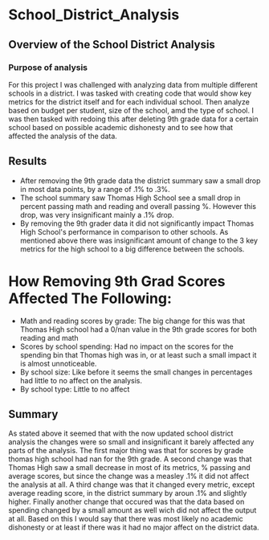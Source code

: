 # School_District_Analysis
## Overview of the School District Analysis
### Purpose of analysis
For this project I was challenged with analyzing data from multiple different schools in a district. I was tasked with creating code that would show key metrics for the district itself and for each individual school. Then analyze based on budget per student, size of the school, amd the type of school. I was then tasked with redoing this after deleting 9th grade data for a certain school based on possible academic dishonesty and to see how that affected the analysis of the data.
## Results
* After removing the 9th grade data the district summary saw a small drop in most data points, by a range of .1% to .3%. 
* The school summary saw Thomas High School see a small drop in percent passing math and reading and overall passing %. However this drop, was very insignificant mainly a .1% drop.
* By removing the 9th grader data it did not significantly impact Thomas High School's performance in comparison to other schools. As mentioned above there was insignificant amount of change to the 3 key metrics for the high school to a big difference between the schools.
# How Removing 9th Grad Scores Affected The Following:
* Math and reading scores by grade: The big change for this was that Thomas High school had a 0/nan value in the 9th grade scores for both reading and math
* Scores by school spending: Had no impact on the scores for the spending bin that Thomas high was in, or at least such a small impact it is almost unnoticeable.
* By school size: Like before it seems the small changes in percentages had little to no affect on the analysis.
* By school type: Little to no affect
## Summary
As stated above it seemed that with the now updated school district analysis the changes were so small and insignificant it barely affected any parts of the analysis. The first major thing was that for scores by grade thomas high school had nan for the 9th grade. A second change was that Thomas High saw a small decrease in most of its metrics, % passing and average scores, but since the change was a measley .1% it did not affect the analysis at all. A third change was that it changed every metric, except average reading score, in the district summary by aroun .1% and slightly higher. Finally  another change that occured was that the data based on spending changed by a small amount as well wich did not affect the output at all. Based on this I would say that there was most likely no academic dishonesty or at least if there was it had no major affect on the district data.
